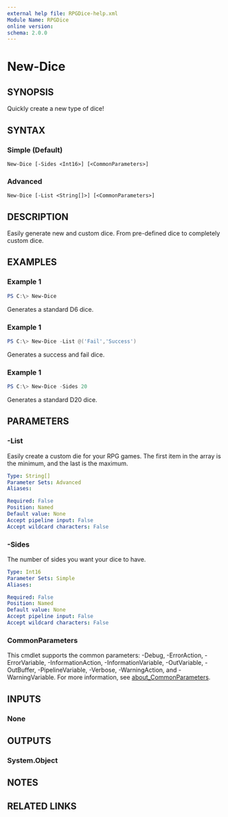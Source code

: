 ```yaml
---
external help file: RPGDice-help.xml
Module Name: RPGDice
online version:
schema: 2.0.0
---
```


# New-Dice

## SYNOPSIS
Quickly create a new type of dice!

## SYNTAX

### Simple (Default)
```
New-Dice [-Sides <Int16>] [<CommonParameters>]
```

### Advanced
```
New-Dice [-List <String[]>] [<CommonParameters>]
```

## DESCRIPTION
Easily generate new and custom dice. From pre-defined dice to completely custom
dice.

## EXAMPLES

### Example 1
```powershell
PS C:\> New-Dice
```

Generates a standard D6 dice.

### Example 1
```powershell
PS C:\> New-Dice -List @('Fail','Success')
```

Generates a success and fail dice.

### Example 1
```powershell
PS C:\> New-Dice -Sides 20
```

Generates a standard D20 dice.

## PARAMETERS

### -List
Easily create a custom die for your RPG games. The first item in the array is
the minimum, and the last is the maximum.

```yaml
Type: String[]
Parameter Sets: Advanced
Aliases:

Required: False
Position: Named
Default value: None
Accept pipeline input: False
Accept wildcard characters: False
```

### -Sides
The number of sides you want your dice to have.

```yaml
Type: Int16
Parameter Sets: Simple
Aliases:

Required: False
Position: Named
Default value: None
Accept pipeline input: False
Accept wildcard characters: False
```

### CommonParameters
This cmdlet supports the common parameters: -Debug, -ErrorAction, -ErrorVariable, -InformationAction, -InformationVariable, -OutVariable, -OutBuffer, -PipelineVariable, -Verbose, -WarningAction, and -WarningVariable. For more information, see [about_CommonParameters](http://go.microsoft.com/fwlink/?LinkID=113216).

## INPUTS

### None

## OUTPUTS

### System.Object
## NOTES

## RELATED LINKS
